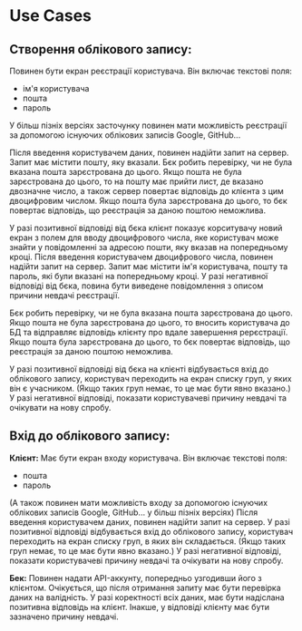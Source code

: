 # Use Cases

## Створення облікового запису:
Повинен бути екран реєстрації користувача. Він включає текстові поля:
 - ім'я користувача
 - пошта
 - пароль

У більш пізніх версіях засточунку повинен мати можливість реєстрації за допомогою існуючих облікових 
записів Google, GitHub...

Після введення користувачем даних, повинен надійти запит на сервер.
Запит має містити пошту, яку вказали. Бєк робить перевірку, чи не була вказана пошта зарєстрована до цього.
Якщо пошта не була зарєстрована до цього, то на пошту має прийти лист, де вказано двозначне число,
а також сервер повертає відповідь до клієнта з цим двоцифровим числом.
Якщо пошта була зарєстрована до цього, то бєк повертає відповідь, що реєстрація за даною поштою неможлива.

У разі позитивної відповіді від бєка клієнт показує корситувачу новий екран з полем для вводу двоцифрового числа,
яке користувач може знайти у повідомленні за адресою пошти, яку вказав на попередньому кроці.
Після введення користувачем двоцифрового числа, повинен надійти запит на сервер.
Запит має містити ім'я користувача, пошту та пароль, які були вказані на попередньому кроці.
У разі негативної відповіді від бєка, повина бути виведене повідомлення з описом причини невдачі реєстрації.

Бєк робить перевірку, чи не була вказана пошта зарєстрована до цього.
Якщо пошта не була зарєстрована до цього, то вносить користувача до БД та відправляє відповідь клієнту про
вдале завершення рерєстрації.
Якщо пошта була зарєстрована до цього, то бєк повертає відповідь, що реєстрація за даною поштою неможлива.

У разі позитивної відповіді від бєка на клієнті відбувається вхід до облікового запису, користувач переходить на екран списку груп, 
у яких він є учасником. (Якщо таких груп немає, то це має бути явно вказано.) У разі негативної відповіді, 
показати користувачеві причину невдачі та очікувати на нову спробу.

## Вхід до облікового запису:
**Клієнт:** Має бути екран входу користувача. Він включає текстові поля:
 - пошта
 - пароль

(А також повинен мати можливість входу за допомогою існуючих облікових записів Google, GitHub... у більш пізніх версіях) Після 
введення користувачем даних, повинен надійти запит на сервер. У разі позитивної відповіді відбувається вхід 
до облікового запису, користувач переходить на екран списку груп, в яких він складається. (Якщо таких груп 
немає, то це має бути явно вказано.) У разі негативної відповіді, показати користувачеві причину невдачі 
та очікувати на нову спробу.

**Бек:** Повинен надати API-аккунту, попередньо узгодивши його з клієнтом. Очікується, що після отримання 
запиту має бути перевірка даних на валідність. У разі коректності всіх даних, має бути надіслана позитивна 
відповідь на клієнт. Інакше, у відповіді клієнту має бути зазначено причину невдачі.
